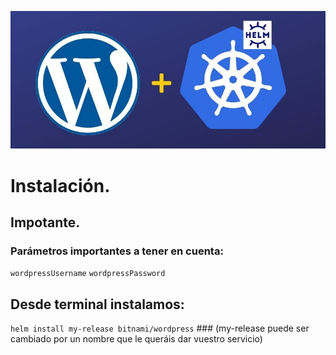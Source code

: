  
![img](https://github.com/abarcajoel/Proyecto-Helm-Joel/blob/main/img/wo_helm.jpg)

# Instalación.
## Impotante.
### Parámetros importantes  a tener en cuenta:
`wordpressUsername`
`wordpressPassword`
## Desde terminal instalamos:
`helm install my-release bitnami/wordpress` ### (my-release puede ser cambiado por un nombre que le queráis dar vuestro servicio)

